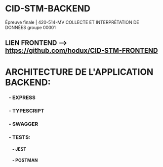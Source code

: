 # CID-STM-BACKEND
Épreuve finale | 420-514-MV COLLECTE ET INTERPRÉTATION DE DONNÉES groupe 00001 

## LIEN FRONTEND --> https://github.com/hodux/CID-STM-FRONTEND

# ARCHITECTURE DE L'APPLICATION BACKEND:
###      &nbsp;&nbsp; - EXPRESS
###      &nbsp;&nbsp; - TYPESCRIPT
###      &nbsp;&nbsp; - SWAGGER
###      &nbsp;&nbsp; - TESTS:
####        &nbsp;&nbsp;&nbsp;&nbsp;&nbsp;&nbsp; - JEST
####        &nbsp;&nbsp;&nbsp;&nbsp;&nbsp;&nbsp; - POSTMAN
          
